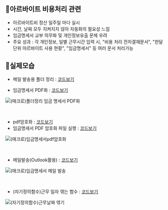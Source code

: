 ## 📌아르바이트 비용처리 관련
- 아르바이트비 정산 일주일 마다 실시
- 시간, 날짜 모두 지켜지지 않아 자동화의 필요성 느낌
- 임금명세서 교부 의무화 및 개인정보유출 문제 우려
- 주요 성과 : 각 개인정보, 일별 근무시간 입력 시, "비용 처리 전자결재문서", "한달 단위 아르바이트 사용 현황", "임금명세서" 등 여러 문서 처리가능

## 📌실제모습

- 메일 발송용 폴더 정리 : [코드보기](https://github.com/NeatyNut/Excel_Macro/blob/main/%EC%95%84%EB%A5%B4%EB%B0%94%EC%9D%B4%ED%8A%B8%20%EB%B9%84%EC%9A%A9%EC%B2%98%EB%A6%AC%20%EA%B4%80%EB%A0%A8/(%EB%A7%A4%ED%81%AC%EB%A1%9C)%EB%A9%94%EC%9D%BC%20%EB%B0%9C%EC%86%A1%EC%9A%A9%20%ED%8F%B4%EB%8D%94%20%EC%A0%95%EB%A6%AC.vbs)

- 임금명세서 PDF화 : [코드보기](https://github.com/NeatyNut/Excel_Macro/blob/main/%EC%95%84%EB%A5%B4%EB%B0%94%EC%9D%B4%ED%8A%B8%20%EB%B9%84%EC%9A%A9%EC%B2%98%EB%A6%AC%20%EA%B4%80%EB%A0%A8/(%EB%A7%A4%ED%81%AC%EB%A1%9C)%EC%9E%84%EA%B8%88%EB%AA%85%EC%84%B8%EC%84%9C%20PDF%ED%99%94.vbs)

![(매크로)폴더정리 임금 명세서 PDF화](https://github.com/NeatyNut/Excel_Macro/assets/89675001/ff90c17a-fc26-44e1-9639-3361a5d13a4c)

<br/>

- pdf암호화 : [코드보기](https://github.com/NeatyNut/Excel_Macro/blob/main/%EC%95%84%EB%A5%B4%EB%B0%94%EC%9D%B4%ED%8A%B8%20%EB%B9%84%EC%9A%A9%EC%B2%98%EB%A6%AC%20%EA%B4%80%EB%A0%A8/pdf%EC%95%94%ED%98%B8%ED%99%94.py)
- 임금명세서 PDF 암호화 파일 실행 : [코드보기](https://github.com/NeatyNut/Excel_Macro/blob/main/%EC%95%84%EB%A5%B4%EB%B0%94%EC%9D%B4%ED%8A%B8%20%EB%B9%84%EC%9A%A9%EC%B2%98%EB%A6%AC%20%EA%B4%80%EB%A0%A8/(%EB%A7%A4%ED%81%AC%EB%A1%9C)PDF%EC%95%94%ED%98%B8%ED%99%94%20%ED%8C%8C%EC%9D%BC%20%EC%8B%A4%ED%96%89.vbs)

![(매크로)임금명세서pdf암호화](https://github.com/NeatyNut/Excel_Macro/assets/89675001/a7c550ed-24e3-4a4c-b29d-9b74b278c71d)

<br/>

- 메일발송(Outlook활용) : [코드보기](https://github.com/NeatyNut/Excel_Macro/blob/main/%EC%95%84%EB%A5%B4%EB%B0%94%EC%9D%B4%ED%8A%B8%20%EB%B9%84%EC%9A%A9%EC%B2%98%EB%A6%AC%20%EA%B4%80%EB%A0%A8/(%EB%A7%A4%ED%81%AC%EB%A1%9C)%EB%A9%94%EC%9D%BC%20%EB%B0%9C%EC%86%A1.vbs)

![(매크로)임금명세서 메일 발송](https://github.com/NeatyNut/Excel_Macro/assets/89675001/9b2db1d8-335f-44f3-9734-dd166265bc75)

<br/>

- (자기정의함수)근무 일자 엮는 함수 : [코드보기](https://github.com/NeatyNut/Excel_Macro/blob/main/%EC%95%84%EB%A5%B4%EB%B0%94%EC%9D%B4%ED%8A%B8%20%EB%B9%84%EC%9A%A9%EC%B2%98%EB%A6%AC%20%EA%B4%80%EB%A0%A8/(%EC%9E%90%EA%B8%B0%EC%A0%95%EC%9D%98%ED%95%A8%EC%88%98)%EB%85%84%EC%9B%94%20%EA%B3%A0%EB%A0%A4%ED%95%9C%20%EA%B7%BC%EB%AC%B4%EB%82%A0%EC%A7%9C%20%EC%97%AE%EA%B8%B0.vbs)

![(자기정의함수)근무날짜 엮기](https://github.com/NeatyNut/Excel_Macro/assets/89675001/3cf3efbb-0a53-4e23-bc06-3b873a5f4b20)



